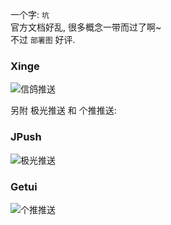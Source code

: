 一个字: `坑`  
官方文档好乱, 很多概念一带而过了啊~  
不过 `部署图` 好评.

### Xinge
![信鸽推送](http://developer.qq.com/wiki/xg/imgs/20151029163904_73066.png)  

另附 极光推送 和 个推推送:
### JPush
![极光推送](http://docs.jiguang.cn/jmessage/image/jmessage_architecture.png)  

### Getui
![个推推送](http://docs.getui.com/start/img/wholePush.png)  
